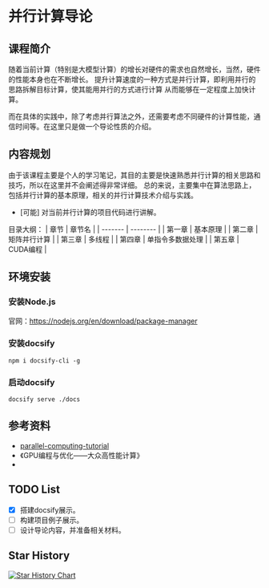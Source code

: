 # 并行计算导论

## 课程简介
随着当前计算（特别是大模型计算）的增长对硬件的需求也自然增长，当然，硬件的性能本身也在不断增长。
提升计算速度的一种方式是并行计算，即利用并行的思路拆解目标计算，使其能用并行的方式进行计算
从而能够在一定程度上加快计算。

而在具体的实践中，除了考虑并行算法之外，还需要考虑不同硬件的计算性能，通信时间等。在这里只是做一个导论性质的介绍。

## 内容规划
由于该课程主要是个人的学习笔记，其目的主要是快速熟悉并行计算的相关思路和技巧，所以在这里并不会阐述得非常详细。
总的来说，主要集中在算法思路上，包括并行计算的基本原理，相关的并行计算技术介绍与实践。

- [可能] 对当前并行计算的项目代码进行讲解。

目录大纲：
| 章节    | 章节名      |
| ------- | --------   | 
| 第一章  | 基本原理    |
| 第二章  | 矩阵并行计算 |
| 第三章  | 多线程      |
| 第四章  | 单指令多数据处理 |
| 第五章  | CUDA编程    |

## 环境安装
### 安装Node.js
官网：https://nodejs.org/en/download/package-manager

### 安装docsify
```shell
npm i docsify-cli -g
```

### 启动docsify
```shell
docsify serve ./docs
```

## 参考资料
- [parallel-computing-tutorial](https://github.com/mit-han-lab/parallel-computing-tutorial)
- 《GPU编程与优化——大众高性能计算》
- 

## TODO List
- [x] 搭建docsify展示。
- [ ] 构建项目例子展示。
- [ ] 设计导论内容，并准备相关材料。

## Star History

[![Star History Chart](https://api.star-history.com/svg?repos=Wings236/parallel_computing_tutorial&type=Date)](https://star-history.com/#Wings236/parallel_computing_tutorial&Date)
